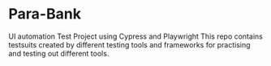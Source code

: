 # Para-Bank
UI automation Test Project using Cypress and Playwright 
This repo contains testsuits created by different testing tools and frameworks for practising and testing out different tools.

